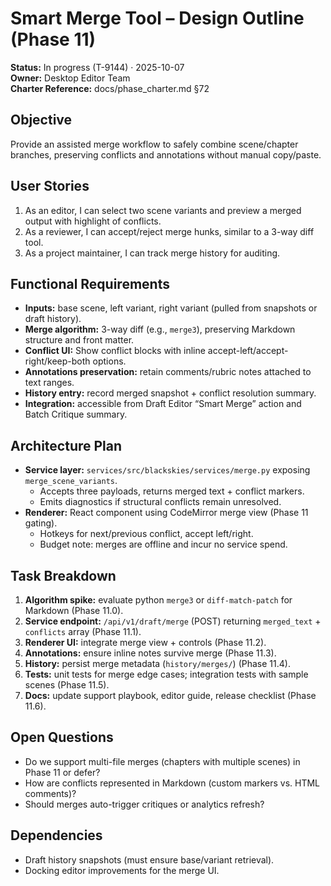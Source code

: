 # Smart Merge Tool – Design Outline (Phase 11)
**Status:** In progress (T-9144) · 2025-10-07  
**Owner:** Desktop Editor Team  
**Charter Reference:** docs/phase_charter.md §72

## Objective
Provide an assisted merge workflow to safely combine scene/chapter branches, preserving conflicts and annotations without manual copy/paste.

## User Stories
1. As an editor, I can select two scene variants and preview a merged output with highlight of conflicts.
2. As a reviewer, I can accept/reject merge hunks, similar to a 3-way diff tool.
3. As a project maintainer, I can track merge history for auditing.

## Functional Requirements
- **Inputs:** base scene, left variant, right variant (pulled from snapshots or draft history).
- **Merge algorithm:** 3-way diff (e.g., `merge3`), preserving Markdown structure and front matter.
- **Conflict UI:** Show conflict blocks with inline accept-left/accept-right/keep-both options.
- **Annotations preservation:** retain comments/rubric notes attached to text ranges.
- **History entry:** record merged snapshot + conflict resolution summary.
- **Integration:** accessible from Draft Editor “Smart Merge” action and Batch Critique summary.

## Architecture Plan
- **Service layer:** `services/src/blackskies/services/merge.py` exposing `merge_scene_variants`.
  - Accepts three payloads, returns merged text + conflict markers.
  - Emits diagnostics if structural conflicts remain unresolved.
- **Renderer:** React component using CodeMirror merge view (Phase 11 gating).
  - Hotkeys for next/previous conflict, accept left/right.
  - Budget note: merges are offline and incur no service spend.

## Task Breakdown
1. **Algorithm spike:** evaluate python `merge3` or `diff-match-patch` for Markdown (Phase 11.0).
2. **Service endpoint:** `/api/v1/draft/merge` (POST) returning `merged_text` + `conflicts` array (Phase 11.1).
3. **Renderer UI:** integrate merge view + controls (Phase 11.2).
4. **Annotations:** ensure inline notes survive merge (Phase 11.3).
5. **History:** persist merge metadata (`history/merges/`) (Phase 11.4).
6. **Tests:** unit tests for merge edge cases; integration tests with sample scenes (Phase 11.5).
7. **Docs:** update support playbook, editor guide, release checklist (Phase 11.6).

## Open Questions
- Do we support multi-file merges (chapters with multiple scenes) in Phase 11 or defer?
- How are conflicts represented in Markdown (custom markers vs. HTML comments)?
- Should merges auto-trigger critiques or analytics refresh?

## Dependencies
- Draft history snapshots (must ensure base/variant retrieval).
- Docking editor improvements for the merge UI.
